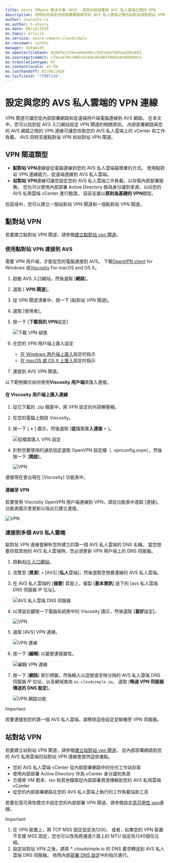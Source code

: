 ```yaml
---
title: Azure VMware 解決方案（AVS）-設定內部部署與 AVS 私人雲端之間的 VPN
description: 說明如何設定內部部署網路與您的 AVS 私人雲端之間的站對站或點對站 VPN 連線
author: sharaths-cs
ms.author: b-shsury
ms.date: 08/14/2019
ms.topic: article
ms.service: azure-vmware-cloudsimple
ms.reviewer: cynthn
manager: dikamath
ms.openlocfilehash: 8188fac270eadb6e09cc3561ddefb05aa59ba661
ms.sourcegitcommit: cfbea479cc065c6343e10c8b5f09424e9809092e
ms.translationtype: MT
ms.contentlocale: zh-TW
ms.lasthandoff: 02/08/2020
ms.locfileid: "77087136"
---
```

# <a name="configure-a-vpn-connection-to-your-avs-private-cloud"></a>設定與您的 AVS 私人雲端的 VPN 連線

VPN 閘道可讓您從內部部署網路和從遠端用戶端電腦連線到 AVS 網路。 在本文中，您可以找到從 AVS 入口網站設定 VPN 閘道的相關資訊。 內部部署網路與您的 AVS 網路之間的 VPN 連線可讓您存取您的 AVS 私人雲端上的 vCenter 和工作負載。 AVS 同時支援點對站 VPN 和站對站 VPN 閘道。

## <a name="vpn-gateway-types"></a>VPN 閘道類型

* **點對站 VPN**連線是從電腦連線到您的 AVS 私人雲端最簡單的方式。 使用點對站 VPN 連線能力，從遠端連線到 AVS 私人雲端。
* **站對站 VPN**連線可讓您設定您的 AVS 私人雲端工作負載，以存取內部部署服務。 您也可以使用內部部署 Active Directory 做為身分識別來源，以向您的 AVS 私用雲端 vCenter 進行驗證。 目前支援以**原則為基礎的 VPN**類型。

在區域中，您可以建立一個站對站 VPN 閘道和一個點對站 VPN 閘道。

## <a name="point-to-site-vpn"></a>點對站 VPN

若要建立點對站 VPN 閘道，請參閱[建立點對站 vpn 閘道](vpn-gateway.md#create-point-to-site-vpn-gateway)。

### <a name="connect-to-avs-using-point-to-site-vpn"></a>使用點對站 VPN 連接到 AVS

需要 VPN 用戶端，才能從您的電腦連接到 AVS。 下載[OpenVPN client](https://openvpn.net/community-downloads/) for Windows 或[Viscosity](https://www.sparklabs.com/viscosity/download/) For macOS and OS X。

1. 啟動 AVS 入口網站，然後選取 [**網路**]。
2. 選取 [ **VPN 閘道**]。
3. 從 VPN 閘道清單中，按一下 [點對站 VPN 閘道]。
4. 選取 [使用者]。
5. 按一下 [**下載我的 VPN**設定]

    ![下載 VPN 組態](media/download-p2s-vpn-configuration.png)

6. 在您的 VPN 用戶端上匯入設定

    * [在 Windows 用戶端上匯入](https://openvpn.net/vpn-server-resources/connecting-to-access-server-with-windows/#openvpn-open-source-openvpn-gui-program)設定的指示
    * [在 macOS 或 OS X 上匯入](https://www.sparklabs.com/support/kb/article/getting-started-with-viscosity-mac/#creating-your-first-connection)設定的指示

7. 連接到 AVS VPN 閘道。

以下範例顯示如何使用**Viscosity 用戶端**來匯入連接。

#### <a name="import-connection-on-viscosity-client"></a>在 Viscosity 用戶端上匯入連線

1. 從已下載的 .zip 檔案中，將 VPN 設定的內容解壓縮。

2. 在您的電腦上開啟 Viscosity。

3. 按一下 [ **+** ] 圖示，然後選取 [**從**檔案匯**入連接** > ]。

    ![從檔案匯入 VPN 設定](media/import-p2s-vpn-config.png)

4. 針對您要使用的通訊協定選取 OpenVPN 設定檔（. vpnconfig.ovpn），然後按一下 [**開啟**]。

    ![VPN](media/import-p2s-vpn-config-choose-ovpn.png)

連接現在會出現在 [Viscosity] 功能表中。

#### <a name="connect-to-the-vpn"></a>連線至 VPN

若要使用 Viscosity OpenVPN 用戶端連線到 VPN，請從功能表中選取 [連接]。 功能表圖示會更新以指出已建立連接。

![VPN](media/vis03.png)

### <a name="connecting-to-multiple-avs-private-clouds"></a>連接到多個 AVS 私人雲端

點對站 VPN 連線會解析您所建立的第一個 AVS 私人雲端的 DNS 名稱。 當您想要存取其他的 AVS 私人雲端時，您必須更新 VPN 用戶端上的 DNS 伺服器。

1. 啟動[AVS 入口網站](access-cloudsimple-portal.md)。

2. 流覽至 [**資源**] > [AVS] [**私人**雲端]，然後選取您想要連線的 AVS 私人雲端。

3. 在 AVS 私人雲端的 [**摘要**] 頁面上，複製 [**基本資訊**] 底下的 [avs 私人雲端 DNS 伺服器 IP 位址]。

    ![AVS 私人雲端 DNS 伺服器](media/private-cloud-dns-server.png)

4. 以滑鼠右鍵按一下電腦系統匣中的 Viscosity 圖示，然後選取 [**喜好**設定]。

    ![VPN](media/vis00.png)

5. 選取 [AVS] VPN 連線。

    ![VPN 連線](media/viscosity-client.png)

6. 按一下 [**編輯**] 以變更連接屬性。

    ![編輯 VPN 連線](media/viscosity-edit-connection.png)

7. 按一下 [**網路**] 索引標籤，然後輸入以逗號或空格分隔的 AVS 私人雲端 DNS 伺服器 IP 位址，以及網域做為 ```az.cloudsimple.io```。 選取 [**略過 VPN 伺服器傳送的 DNS 設定**]。

    ![VPN 網路功能](media/viscosity-edit-connection-networking.png)

> [!IMPORTANT]
> 若要連接到您的第一個 AVS 私人雲端，請移除這些設定並聯機至 VPN 伺服器。

## <a name="site-to-site-vpn"></a>站對站 VPN

若要建立站對站 VPN 閘道，請參閱[建立站對站 vpn 閘道](vpn-gateway.md#set-up-a-site-to-site-vpn-gateway)。 從內部部署網路到您的 AVS 私用雲端的站對站 VPN 連線會提供這些優點。 

* 您的 AVS 私人雲端 vCenter 從內部部署網路中的任何工作站存取
* 使用內部部署 Active Directory 作為 vCenter 身分識別來源
* 方便將 VM 範本、Iso 和其他檔案從內部部署資源傳輸到您的 AVS 私用雲端 vCenter
* 從您的內部部署網路在您的 AVS 私人雲端上執行的工作負載協助工具

若要在高可用性模式中設定您的內部部署 VPN 閘道，請參閱設定[高可用性 vpn](high-availability-vpn-connection.md)連線。

> [!IMPORTANT]
>    1. 在 VPN 裝置上，將 TCP MSS 固定設定為1200。 或者，如果您的 VPN 裝置不支援 MSS 固定，您也可以改為將通道介面上的 MTU 設定為1240個位元組。
> 2. 設定站對站 VPN 之後，請將 *. cloudsimple.io 的 DNS 要求轉送到 AVS 私人雲端 DNS 伺服器。 依照內部[部署 DNS 設定](on-premises-dns-setup.md)中的指示進行。
